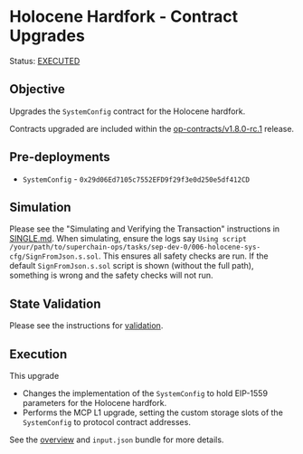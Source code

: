 # Holocene Hardfork - Contract Upgrades

Status: [EXECUTED](0x4f4cab25e01cc4b6d8d70ac038f27f40e0debf14a93cddf03710c87b898ba633)

## Objective

Upgrades the `SystemConfig` contract for the Holocene hardfork.

Contracts upgraded are included within the
[op-contracts/v1.8.0-rc.1](https://github.com/ethereum-optimism/optimism/tree/op-contracts/v1.8.0-rc.1) release.

## Pre-deployments

- `SystemConfig` - `0x29d06Ed7105c7552EFD9f29f3e0d250e5df412CD`

## Simulation

Please see the "Simulating and Verifying the Transaction" instructions in [SINGLE.md](../../../SINGLE.md).
When simulating, ensure the logs say `Using script /your/path/to/superchain-ops/tasks/sep-dev-0/006-holocene-sys-cfg/SignFromJson.s.sol`.
This ensures all safety checks are run. If the default `SignFromJson.s.sol` script is shown (without the full path), something is wrong and the safety checks will not run.

## State Validation

Please see the instructions for [validation](./VALIDATION.md).

## Execution

This upgrade
* Changes the implementation of the `SystemConfig` to hold EIP-1559 parameters for the Holocene hardfork.
* Performs the MCP L1 upgrade, setting the custom storage slots of the `SystemConfig` to protocol contract addresses.

See the [overview](./OVERVIEW.md) and `input.json` bundle for more details.
